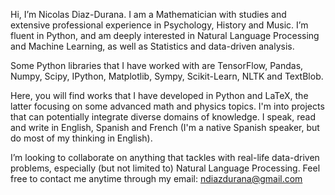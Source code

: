 Hi, I’m Nicolas Diaz-Durana. I am a Mathematician with studies and extensive professional experience in Psychology, History and Music. I’m fluent in Python, and am deeply interested in Natural Language Processing and Machine Learning, as well as Statistics and data-driven analysis. 

Some Python libraries that I have worked with are TensorFlow, Pandas, Numpy, Scipy, IPython, Matplotlib, Sympy, Scikit-Learn, NLTK and TextBlob.

Here, you will find works that I have developed in Python and LaTeX, the latter focusing on some advanced math and physics topics. I'm into projects that can potentially integrate diverse domains of knowledge. I speak, read and write in English, Spanish and French (I'm a native Spanish speaker, but do most of my thinking in English).

I’m looking to collaborate on anything that tackles with real-life data-driven problems, especially (but not limited to) Natural Language Processing.
Feel free to contact me anytime through my email: ndiazdurana@gmail.com 

<!---
nykolai-d/nykolai-d is a ✨ special ✨ repository because its `README.md` (this file) appears on your GitHub profile.
You can click the Preview link to take a look at your changes.
--->
